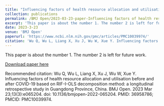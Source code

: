 ```yaml
---
title: "Influencing factors of health resource allocation and utilisation before and after COVID-19 based on RIF-I-OLS decomposition method: a longitudinal retrospective study in Guangdong Province, China |Number 1"
collection: publications
permalink: /BMJ Open/2023-03-23-paper-Influencing factors of health resource allocation and utilisation before and after COVID-19 based on RIF-I-OLS decomposition method: a longitudinal retrospective study in Guangdong Province, China-number-1
excerpt: 'This paper is about the number 1. The number 2 is left for future work.'
date: 2023-3-23
venue: 'BMJ Open'
paperurl: 'https://www.ncbi.nlm.nih.gov/pmc/articles/PMC10039974/'
citation: 'Wu Q, Wu L, Liang X, Xu J, Wu W, Xue Y. Influencing factors of health resource allocation and utilisation before and after COVID-19 based on RIF-I-OLS decomposition method: a longitudinal retrospective study in Guangdong Province, China. BMJ Open. 2023 Mar 23;13(3):e065204. doi: 10.1136/bmjopen-2022-065204. PMID: 36958786; PMCID: PMC10039974.'
---
```

This paper is about the number 1. The number 2 is left for future work.

[Download paper here](https://www.ncbi.nlm.nih.gov/pmc/articles/PMC10039974/)

Recommended citation: Wu Q, Wu L, Liang X, Xu J, Wu W, Xue Y. Influencing factors of health resource allocation and utilisation before and after COVID-19 based on RIF-I-OLS decomposition method: a longitudinal retrospective study in Guangdong Province, China. BMJ Open. 2023 Mar 23;13(3):e065204. doi: 10.1136/bmjopen-2022-065204. PMID: 36958786; PMCID: PMC10039974.
